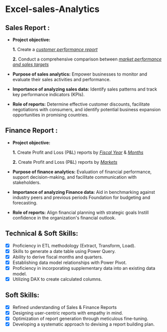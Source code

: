 # Excel-sales-Analytics
## Sales Report :


- **Project objective:** 

    **1.** Create a _[customer performance report](https://github.com/Saraswathimukunda/Excel-sales-Analytics/blob/main/customer%20performancee.pdf)_ 

    **2.** Conduct a comprehensive comparison between _[market performance and sales targets](https://github.com/Saraswathimukunda/Excel-sales-Analytics/blob/main/market%20vs%20tarhet%20performance.pdf)_

- **Purpose of sales analytics:** Empower businesses to monitor and evaluate their sales activities and performance. 

- **Importance of analyzing sales data:** Identify sales patterns and track key performance indicators (KPIs).

- **Role of reports:** Determine effective customer discounts, facilitate negotiations with consumers, and identify potential business expansion opportunities in promising countries.


## Finance Report :

- **Project objective:** 

    **1.** Create Profit and Loss (P&L) reports by _[Fiscal Year](https://github.com/Saraswathimukunda/Excel-sales-Analytics/blob/main/finance%20p%26L%20by%20FY.pdf)_ & _[Months](
https://github.com/Saraswathimukunda/Excel-sales-Analytics/blob/main/finance%20P%25L%20by%20FM.pdf)_ 

   **2.** Create Profit and Loss (P&L) reports by _[Markets](https://github.com/Saraswathimukunda/Excel-sales-Analytics/blob/main/finance%20P%26L%20for%20market.pdf)_

- **Purpose of finance analytics:** Evaluation of financial performance, support decision-making, and facilitate communication with stakeholders.

- **Importance of analyzing Finance data:** Aid in benchmarking against industry peers and previous periods Foundation for budgeting and forecasting.

- **Role of reports:** Align financial planning with strategic goals Instill confidence in the organization's financial outlook.


## Technical & Soft Skills:
- [x]	Proficiency in ETL methodology (Extract, Transform, Load).
- [x]	Skills to generate a date table using Power Query.
- [x]	Ability to derive fiscal months and quarters.
- [x]	Establishing data model relationships with Power Pivot.
- [x]	Proficiency in incorporating supplementary data into an existing data model.
- [x]	Utilizing DAX to create calculated columns.

## Soft Skills:
- [x]	Refined understanding of Sales & Finance Reports
- [x]	Designing user-centric reports with empathy in mind.
- [x]	Optimization of report generation through meticulous fine-tuning.
- [x]	Developing a systematic approach to devising a report building plan.
